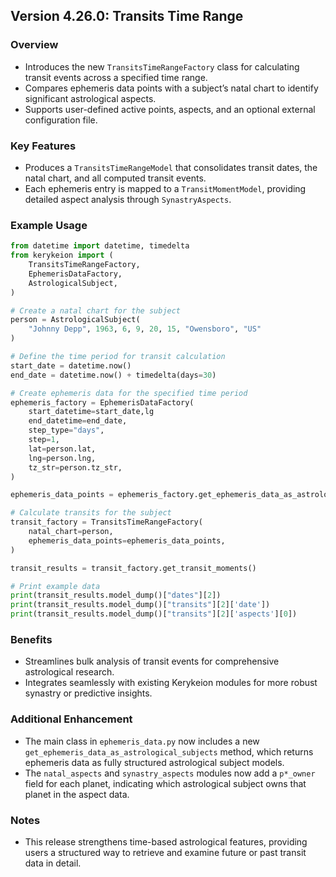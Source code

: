 ## Version 4.26.0: Transits Time Range

### Overview
- Introduces the new `TransitsTimeRangeFactory` class for calculating transit events across a specified time range.
- Compares ephemeris data points with a subject’s natal chart to identify significant astrological aspects.
- Supports user-defined active points, aspects, and an optional external configuration file.

### Key Features
- Produces a `TransitsTimeRangeModel` that consolidates transit dates, the natal chart, and all computed transit events.
- Each ephemeris entry is mapped to a `TransitMomentModel`, providing detailed aspect analysis through `SynastryAspects`.

### Example Usage
```python
from datetime import datetime, timedelta
from kerykeion import (
    TransitsTimeRangeFactory,
    EphemerisDataFactory,
    AstrologicalSubject,
)

# Create a natal chart for the subject
person = AstrologicalSubject(
    "Johnny Depp", 1963, 6, 9, 20, 15, "Owensboro", "US"
)

# Define the time period for transit calculation
start_date = datetime.now()
end_date = datetime.now() + timedelta(days=30)

# Create ephemeris data for the specified time period
ephemeris_factory = EphemerisDataFactory(
    start_datetime=start_date,lg
    end_datetime=end_date,
    step_type="days",
    step=1,
    lat=person.lat,
    lng=person.lng,
    tz_str=person.tz_str,
)

ephemeris_data_points = ephemeris_factory.get_ephemeris_data_as_astrological_subjects()

# Calculate transits for the subject
transit_factory = TransitsTimeRangeFactory(
    natal_chart=person,
    ephemeris_data_points=ephemeris_data_points,
)

transit_results = transit_factory.get_transit_moments()

# Print example data
print(transit_results.model_dump()["dates"][2])
print(transit_results.model_dump()["transits"][2]['date'])
print(transit_results.model_dump()["transits"][2]['aspects'][0])
```

### Benefits
- Streamlines bulk analysis of transit events for comprehensive astrological research.
- Integrates seamlessly with existing Kerykeion modules for more robust synastry or predictive insights.

### Additional Enhancement
- The main class in `ephemeris_data.py` now includes a new `get_ephemeris_data_as_astrological_subjects` method, which returns ephemeris data as fully structured astrological subject models.
- The `natal_aspects` and `synastry_aspects` modules now add a `p*_owner` field for each planet, indicating which astrological subject owns that planet in the aspect data.

### Notes
- This release strengthens time-based astrological features, providing users a structured way to retrieve and examine future or past transit data in detail.
